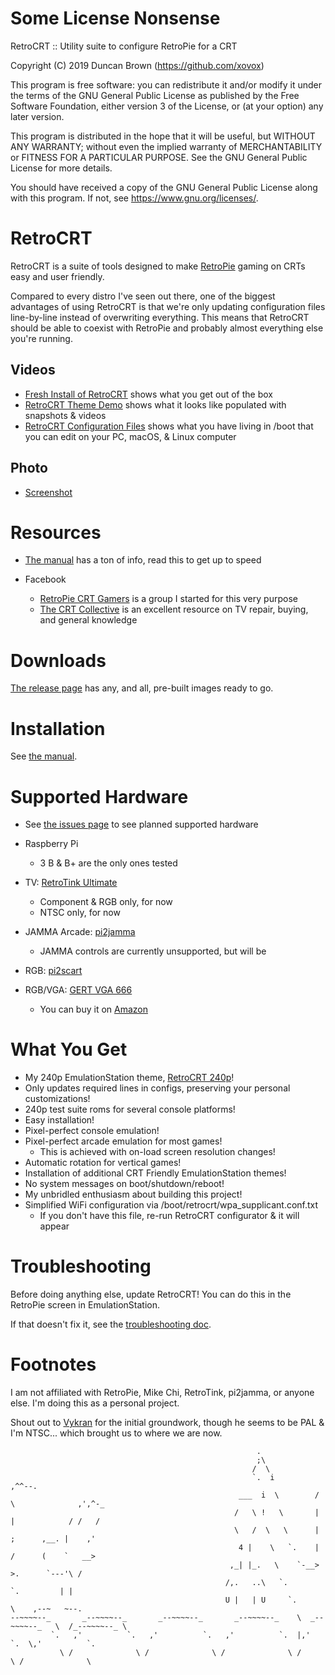 # Some License Nonsense

RetroCRT :: Utility suite to configure RetroPie for a CRT

Copyright (C) 2019 Duncan Brown (https://github.com/xovox)

This program is free software: you can redistribute it and/or modify
it under the terms of the GNU General Public License as published by
the Free Software Foundation, either version 3 of the License, or
(at your option) any later version.

This program is distributed in the hope that it will be useful,
but WITHOUT ANY WARRANTY; without even the implied warranty of
MERCHANTABILITY or FITNESS FOR A PARTICULAR PURPOSE.  See the
GNU General Public License for more details.

You should have received a copy of the GNU General Public License
along with this program.  If not, see <https://www.gnu.org/licenses/>.

# RetroCRT

RetroCRT is a suite of tools designed to make [RetroPie](https://retropie.org.uk) gaming on CRTs easy and user friendly.

Compared to every distro I've seen out there, one of the biggest advantages of using RetroCRT is that we're only updating configuration files line-by-line instead of overwriting everything.  This means that RetroCRT should be able to coexist with RetroPie and probably almost everything else you're running.

## Videos

* [Fresh Install of RetroCRT](https://www.youtube.com/watch?v=nytsuaoU4R8) shows what you get out of the box
* [RetroCRT Theme Demo](https://www.youtube.com/watch?v=6hoH16SXjr0) shows what it looks like populated with snapshots & videos
* [RetroCRT Configuration Files](https://www.youtube.com/watch?v=zDwPPjS4E2w) shows what you have living in /boot that you can edit on your PC, macOS, & Linux computer

## Photo

* [Screenshot](https://raw.githubusercontent.com/xovox/RetroCRT-Media/master/RetroCRT-240p/Small_NES_Mockup.jpg)

# Resources

* [The manual](https://github.com/xovox/RetroCRT/blob/master/MANUAL.md) has a ton of info, read this to get up to speed

* Facebook
  * [RetroPie CRT Gamers](https://www.facebook.com/groups/RetroPieCRT/) is a group I started for this very purpose
  * [The CRT Collective](https://www.facebook.com/groups/444560212348840/) is an excellent resource on TV repair, buying, and general knowledge

# Downloads

[The release page](https://github.com/xovox/RetroCRT/releases) has any, and all, pre-built images ready to go.

# Installation

See [the manual](https://github.com/xovox/RetroCRT/blob/master/MANUAL.md).

# Supported Hardware

* See [the issues page](https://github.com/xovox/RetroCRT/issues) to see planned supported hardware

* Raspberry Pi
  * 3 B & B+ are the only ones tested

* TV: [RetroTink Ultimate](http://www.retrotink.com)
  * Component & RGB only, for now
  * NTSC only, for now
* JAMMA Arcade: [pi2jamma](http://arcadeforge.net/Pi2Jamma-Pi2SCART/Pi2Jamma::248.html)
  * JAMMA controls are currently unsupported, but will be
* RGB: [pi2scart](http://arcadeforge.net/Pi2Jamma-Pi2SCART/PI2SCART::264.html)
* RGB/VGA: [GERT VGA 666](https://github.com/PiSupply/Gert-VGA-666)
  * You can buy it on [Amazon](https://amazon.com/Comimark-Gert-VGA-VGA666-Adapter-Raspberry/dp/B07X3GC7KW)

# What You Get

* My 240p EmulationStation theme, [RetroCRT 240p](https://github.com/xovox/es-theme-RetroCRT-240p)!
* Only updates required lines in configs, preserving your personal customizations!
* 240p test suite roms for several console platforms!
* Easy installation!
* Pixel-perfect console emulation!
* Pixel-perfect arcade emulation for most games!
  * This is achieved with on-load screen resolution changes!
* Automatic rotation for vertical games!
* Installation of additional CRT Friendly EmulationStation themes!
* No system messages on boot/shutdown/reboot!
* My unbridled enthusiasm about building this project!
* Simplified WiFi configuration via /boot/retrocrt/wpa_supplicant.conf.txt
  * If you don't have this file, re-run RetroCRT configurator & it will appear

# Troubleshooting

Before doing anything else, update RetroCRT!  You can do this in the RetroPie screen in EmulationStation.

If that doesn't fix it, see the [troubleshooting doc](TROUBLESHOOTING.md).

# Footnotes

I am not affiliated with RetroPie, Mike Chi, RetroTink, pi2jamma, or anyone else.  I'm doing this as a personal project.

Shout out to [Vykran](https://github.com/Vykyan/retroTINK-setup) for the initial groundwork, though he seems to be PAL & I'm NTSC... which brought us to where we are now.

```
                                                       .
                                                       ;\
                                                      /  \
                                                      `.  i          ,^^--.
                                                   ___  i  \        /      \              ,',^-_
                                                  /   \ !   \       |       |            / /   /
                                                  \   /  \   \      |       ;      ,__. |    ,'
                                                   4 |    \   `.    |      /      (    `   __>
                                                 ,_| |_.   \    `-__>      >.      `---'\ /
                                                /,.   ..\   `.               `.         | |
                                                U |   | U     `.               \    ,--~   ~--.
--~~~~--_       _--~~~~--_       _--~~~~--_       _--~~~~--_    \  _--~~~~--_   \  /_--~~~~--_ \
         `.   ,'          `.   ,'          `.   ,'          `.  |,'          `.  \,'          `.
           \ /              \ /              \ /              \ /              \ /              \
```
